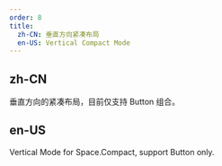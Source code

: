 ```yaml
---
order: 8
title:
  zh-CN: 垂直方向紧凑布局
  en-US: Vertical Compact Mode
---
```


## zh-CN

垂直方向的紧凑布局，目前仅支持 Button 组合。

## en-US

Vertical Mode for Space.Compact, support Button only.
